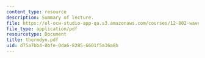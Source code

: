 ```yaml
---
content_type: resource
description: Summary of lecture.
file: https://ol-ocw-studio-app-qa.s3.amazonaws.com/courses/12-802-wave-motions-in-the-ocean-and-atmosphere-spring-2004/d75a7bb48bfe0da682856601f5a36a8b_thermdyn.pdf
file_type: application/pdf
resourcetype: Document
title: thermdyn.pdf
uid: d75a7bb4-8bfe-0da6-8285-6601f5a36a8b
---
```

